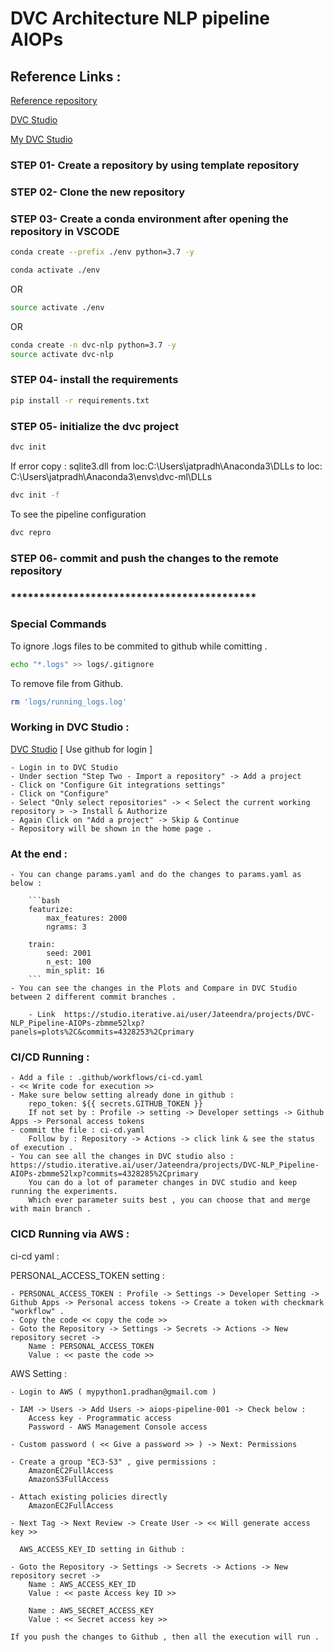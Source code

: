 # DVC Architecture NLP pipeline AIOPs

## Reference Links :

[Reference repository](https://github.com/iterative/example-get-started)

[DVC Studio](https://studio.iterative.ai/)

[My DVC Studio](https://studio.iterative.ai/user/Jateendra/projects/DVC-NLP_Pipeline-AIOPs-zbmme52lxp)

### STEP 01- Create a repository by using template repository

### STEP 02- Clone the new repository

### STEP 03- Create a conda environment after opening the repository in VSCODE

```bash
conda create --prefix ./env python=3.7 -y
```

```bash
conda activate ./env
```
OR
```bash
source activate ./env
```

OR
```bash
conda create -n dvc-nlp python=3.7 -y
source activate dvc-nlp
```

### STEP 04- install the requirements
```bash
pip install -r requirements.txt
```

### STEP 05- initialize the dvc project
```bash
dvc init
```

If error copy : sqlite3.dll from loc:C:\Users\jatpradh\Anaconda3\DLLs to loc: C:\Users\jatpradh\Anaconda3\envs\dvc-ml\DLLs

```bash
dvc init -f
```
To see the pipeline configuration

```bash
dvc repro
```

### STEP 06- commit and push the changes to the remote repository

### *******************************************

### Special Commands

To ignore .logs files to be commited to github while comitting .
```bash
echo "*.logs" >> logs/.gitignore
```
To remove file from Github.
```bash
rm 'logs/running_logs.log'
```

### Working in DVC Studio :

[DVC Studio](https://studio.iterative.ai/)  [ Use github for login ]

    - Login in to DVC Studio 
    - Under section "Step Two - Import a repository" -> Add a project
    - Click on "Configure Git integrations settings"
    - Click on "Configure"
    - Select "Only select repositories" -> < Select the current working repository > -> Install & Authorize
    - Again Click on "Add a project" -> Skip & Continue 
    - Repository will be shown in the home page .

### At the end :

    - You can change params.yaml and do the changes to params.yaml as below :

        ```bash
        featurize:
            max_features: 2000
            ngrams: 3

        train:
            seed: 2001
            n_est: 100
            min_split: 16 
        ```
    - You can see the changes in the Plots and Compare in DVC Studio between 2 different commit branches .

        - Link  https://studio.iterative.ai/user/Jateendra/projects/DVC-NLP_Pipeline-AIOPs-zbmme52lxp?panels=plots%2C&commits=4328253%2Cprimary
        
### CI/CD Running :

    - Add a file : .github/workflows/ci-cd.yaml
    - << Write code for execution >>
    - Make sure below setting already done in github :
        repo_token: ${{ secrets.GITHUB_TOKEN }}
        If not set by : Profile -> setting -> Developer settings -> Github Apps -> Personal access tokens
    - commit the file : ci-cd.yaml
        Follow by : Repository -> Actions -> click link & see the status of execution .
    - You can see all the changes in DVC studio also : https://studio.iterative.ai/user/Jateendra/projects/DVC-NLP_Pipeline-AIOPs-zbmme52lxp?commits=4328285%2Cprimary
        You can do a lot of parameter changes in DVC studio and keep running the experiments.
        Which ever parameter suits best , you can choose that and merge with main branch .

### CICD Running via AWS :

ci-cd yaml :

   PERSONAL_ACCESS_TOKEN setting :
	
	- PERSONAL_ACCESS_TOKEN : Profile -> Settings -> Developer Setting -> Github Apps -> Personal access tokens -> Create a token with checkmark "workflow" .
	- Copy the code << copy the code >>
	- Goto the Repository -> Settings -> Secrets -> Actions -> New repository secret ->
		Name : PERSONAL_ACCESS_TOKEN
		Value : << paste the code >>

   AWS Setting :

	- Login to AWS ( mypython1.pradhan@gmail.com )

	- IAM -> Users -> Add Users -> aiops-pipeline-001 -> Check below :
		Access key - Programmatic access
		Password - AWS Management Console access

	- Custom password ( << Give a password >> ) -> Next: Permissions

	- Create a group "EC3-S3" , give permissions :
		AmazonEC2FullAccess
		AmazonS3FullAccess

	- Attach existing policies directly
		AmazonEC2FullAccess
        
	- Next Tag -> Next Review -> Create User -> << Will generate access key >>

      AWS_ACCESS_KEY_ID setting in Github :
	
	- Goto the Repository -> Settings -> Secrets -> Actions -> New repository secret ->
		Name : AWS_ACCESS_KEY_ID
		Value : << paste Access key ID >>

		Name : AWS_SECRET_ACCESS_KEY
		Value : << Secret access key >>

    If you push the changes to Github , then all the execution will run . 
